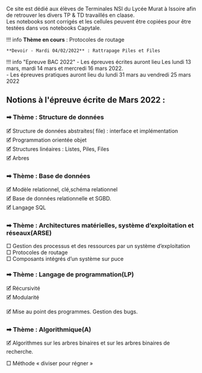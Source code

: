 Ce site est dédié aux élèves de Terminales NSI du Lycée Murat à Issoire afin de retrouver les divers TP & TD travaillés en claase. <br>
Les notebooks sont corrigés et les cellules peuvent être copiées pour être testées dans vos notebooks Capytale.

!!! info 
    **Thème en cours** : Protocoles de routage  

    **Devoir - Mardi 04/02/2022** : Rattrapage Piles et Files

!!! info  "Epreuve BAC 2022"
    - Les épreuves écrites auront lieu  Les lundi 13 mars, mardi 14 mars et mercredi 16 mars 2022.  
    - Les épreuves pratiques auront lieu du lundi 31 mars au vendredi 25 mars 2022

## Notions à l'épreuve écrite de Mars 2022 : 

### &#10145; Thème : Structure de données  

🗹 Structure de données abstraites( file) : interface et implémentation  
🗹 Programmation orientée objet  
🗹 Structures linéaires : Listes, Piles, Files  
🗹 Arbres

### &#10145; Thème : Base de données  

🗹 Modèle relationnel, clé,schéma relationnel  
🗹 Base de données relationnelle et SGBD.  
🗹 Langage SQL  

### &#10145; Thème : Architectures matérielles, système d’exploitation et réseaux(ARSE)  

□ Gestion des processus et des ressources par un système d’exploitation  
□ Protocoles de routage  
□ Composants intégrés d’un système sur puce

### &#10145; Thème : Langage de programmation(LP)  
	
🗹 Récursivité  
🗹 Modularité
	
🗹 Mise au point des programmes. Gestion des bugs.


### &#10145; Thème : Algorithmique(A)

🗹 Algorithmes sur les arbres binaires et sur les arbres binaires de recherche.

□ Méthode « diviser pour régner »
	
